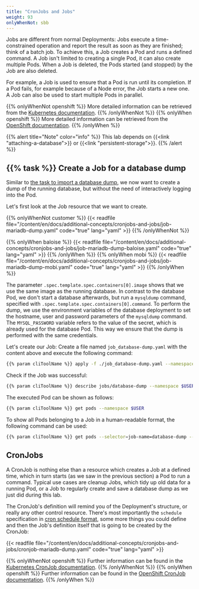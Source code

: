 ```yaml
---
title: "CronJobs and Jobs"
weight: 93
onlyWhenNot: sbb
---
```


Jobs are different from normal Deployments: Jobs execute a time-constrained operation and report the result as soon as they are finished; think of a batch job. To achieve this, a Job creates a Pod and runs a defined command. A Job isn't limited to creating a single Pod, it can also create multiple Pods. When a Job is deleted, the Pods started (and stopped) by the Job are also deleted.

For example, a Job is used to ensure that a Pod is run until its completion. If a Pod fails, for example because of a Node error, the Job starts a new one. A Job can also be used to start multiple Pods in parallel.

{{% onlyWhenNot openshift %}}
More detailed information can be retrieved from the [Kubernetes documentation](https://kubernetes.io/docs/concepts/workloads/controllers/jobs-run-to-completion/).
{{% /onlyWhenNot %}}
{{% onlyWhen openshift %}}
More detailed information can be retrieved from the [OpenShift documentation](https://docs.openshift.com/container-platform/latest/nodes/jobs/nodes-nodes-jobs.html).
{{% /onlyWhen %}}

{{% alert title="Note" color="info" %}}
This lab depends on {{<link "attaching-a-database">}} or {{<link "persistent-storage">}}.
{{% /alert %}}


## {{% task %}} Create a Job for a database dump

Similar to [the task to import a database dump](../../attaching-a-database/#task-75-import-a-database-dump), we now want to create a dump of the running database, but without the need of interactively logging into the Pod.

Let's first look at the Job resource that we want to create.

{{% onlyWhenNot customer %}}
{{< readfile file="/content/en/docs/additional-concepts/cronjobs-and-jobs/job-mariadb-dump.yaml" code="true" lang="yaml" >}}
{{% /onlyWhenNot %}}

{{% onlyWhen baloise %}}
{{< readfile file="/content/en/docs/additional-concepts/cronjobs-and-jobs/job-mariadb-dump-baloise.yaml" code="true" lang="yaml" >}}
{{% /onlyWhen %}}
{{% onlyWhen mobi %}}
{{< readfile file="/content/en/docs/additional-concepts/cronjobs-and-jobs/job-mariadb-dump-mobi.yaml" code="true" lang="yaml" >}}
{{% /onlyWhen %}}


The parameter `.spec.template.spec.containers[0].image` shows that we use the same image as the running database. In contrast to the database Pod, we don't start a database afterwards, but run a `mysqldump` command, specified with `.spec.template.spec.containers[0].command`. To perform the dump, we use the environment variables of the database deployment to set the hostname, user and password parameters of the `mysqldump` command. The `MYSQL_PASSWORD` variable refers to the value of the secret, which is already used for the database Pod. This way we ensure that the dump is performed with the same credentials.

Let's create our Job: Create a file named `job_database-dump.yaml` with the content above and execute the following command:

```bash
{{% param cliToolName %}} apply -f ./job_database-dump.yaml --namespace $USER
```

Check if the Job was successful:

```bash
{{% param cliToolName %}} describe jobs/database-dump --namespace $USER
```

The executed Pod can be shown as follows:

```bash
{{% param cliToolName %}} get pods --namespace $USER
```

To show all Pods belonging to a Job in a human-readable format, the following command can be used:

```bash
{{% param cliToolName %}} get pods --selector=job-name=database-dump --output=go-template="{{range .items}}{{.metadata.name}}{{end}}" --namespace $USER
```


## CronJobs

A CronJob is nothing else than a resource which creates a Job at a defined time, which in turn starts (as we saw in the previous section) a Pod to run a command. Typical use cases are cleanup Jobs, which tidy up old data for a running Pod, or a Job to regularly create and save a database dump as we just did during this lab.

The CronJob's definition will remind you of the Deployment's structure, or really any other control resource. There's most importantly the `schedule` specification in [cron schedule format](https://crontab.guru/), some more things you could define and then the Job's definition itself that is going to be created by the CronJob:

{{< readfile file="/content/en/docs/additional-concepts/cronjobs-and-jobs/cronjob-mariadb-dump.yaml" code="true" lang="yaml" >}}

{{% onlyWhenNot openshift %}}
Further information can be found in the [Kubernetes CronJob documentation](https://kubernetes.io/docs/concepts/workloads/controllers/cron-jobs/).
{{% /onlyWhenNot %}}
{{% onlyWhen openshift %}}
Further information can be found in the [OpenShift CronJob documentation](https://docs.openshift.com/container-platform/latest/nodes/jobs/nodes-nodes-jobs.html).
{{% /onlyWhen %}}
